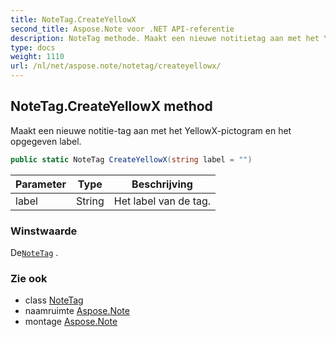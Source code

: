 ```yaml
---
title: NoteTag.CreateYellowX
second_title: Aspose.Note voor .NET API-referentie
description: NoteTag methode. Maakt een nieuwe notitietag aan met het YellowXpictogram en het opgegeven label.
type: docs
weight: 1110
url: /nl/net/aspose.note/notetag/createyellowx/
---
```

## NoteTag.CreateYellowX method

Maakt een nieuwe notitie-tag aan met het YellowX-pictogram en het opgegeven label.

```csharp
public static NoteTag CreateYellowX(string label = "")
```

| Parameter | Type | Beschrijving |
| --- | --- | --- |
| label | String | Het label van de tag. |

### Winstwaarde

De[`NoteTag`](../) .

### Zie ook

* class [NoteTag](../)
* naamruimte [Aspose.Note](../../notetag/)
* montage [Aspose.Note](../../../)


